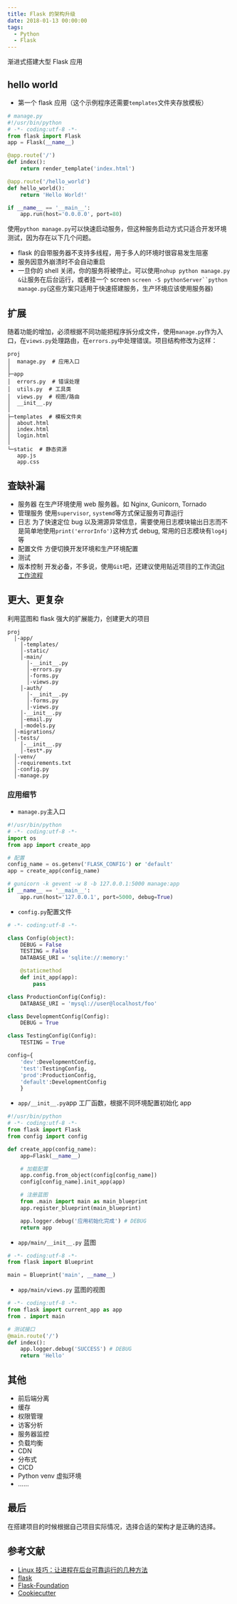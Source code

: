 ```yaml
---
title: Flask 的架构升级
date: 2018-01-13 00:00:00
tags:
  - Python
  - Flask
---
```


渐进式搭建大型 Flask 应用

## hello world

- 第一个 flask 应用（这个示例程序还需要`templates`文件夹存放模板）

```python
# manage.py
#!/usr/bin/python
# -*- coding:utf-8 -*-
from flask import Flask
app = Flask(__name__)

@app.route('/')
def index():
    return render_template('index.html')

@app.route('/hello_world')
def hello_world():
    return 'Hello World!'

if __name__ == '__main__':
    app.run(host='0.0.0.0', port=80)
```

使用`python manage.py`可以快速启动服务，但这种服务启动方式只适合开发环境测试，因为存在以下几个问题。

- flask 的自带服务器不支持多线程，用于多人的环境时很容易发生阻塞
- 服务因意外崩溃时不会自动重启
- 一旦你的 shell 关闭，你的服务将被停止。可以使用`nohup python manage.py &`让服务在后台运行，或者挂一个 screen `screen -S pythonServer``python manage.py`(这些方案只适用于快速搭建服务，生产环境应该使用服务器)

## 扩展

随着功能的增加，必须根据不同功能把程序拆分成文件，使用`manage.py`作为入口，在`views.py`处理路由，在`errors.py`中处理错误。项目结构修改为这样：

```
proj
│  manage.py  # 应用入口
│
├─app
│  errors.py  # 错误处理
│  utils.py  # 工具类
│  views.py  # 视图/路由
│  __init__.py
│
├─templates  # 模板文件夹
│  about.html
│  index.html
│  login.html
│
└─static  # 静态资源
   app.js
   app.css
```

## 查缺补漏

- 服务器 在生产环境使用 web 服务器。如 Nginx, Gunicorn, Tornado
- 管理服务 使用`supervisor`, `systemd`等方式保证服务可靠运行
- 日志 为了快速定位 bug 以及溯源异常信息，需要使用日志模块输出日志而不是简单地使用`print('errorInfo')`这种方式 debug, 常用的日志模块有`log4j`等
- 配置文件 方便切换开发环境和生产环境配置
- 测试
- 版本控制 开发必备，不多说，使用`Git`吧，还建议使用贴近项目的工作流[Git 工作流程](http://www.ruanyifeng.com/blog/2015/12/git-workflow.html)

## 更大、更复杂

利用蓝图和 flask 强大的扩展能力，创建更大的项目

```
proj
  │-app/
    │-templates/
    │-static/
    │-main/
      │-__init__.py
      │-errors.py
      │-forms.py
      │-views.py
    │-auth/
      │-__init__.py
      │-forms.py
      │-views.py
    │-__init__.py
    │-email.py
    │-models.py
  │-migrations/
  │-tests/
    │-__init__.py
    │-test*.py
  │-venv/
  │-requirements.txt
  │-config.py
  │-manage.py
```

### 应用细节

- `manage.py`主入口

```python
#!/usr/bin/python
# -*- coding:utf-8 -*-
import os
from app import create_app

# 配置
config_name = os.getenv('FLASK_CONFIG') or 'default'
app = create_app(config_name)

# gunicorn -k gevent -w 8 -b 127.0.0.1:5000 manage:app
if __name__ == '__main__':
    app.run(host='127.0.0.1', port=5000, debug=True)
```

- `config.py`配置文件

```python
# -*- coding:utf-8 -*-

class Config(object):
    DEBUG = False
    TESTING = False
    DATABASE_URI = 'sqlite://:memory:'

    @staticmethod
    def init_app(app):
        pass

class ProductionConfig(Config):
    DATABASE_URI = 'mysql://user@localhost/foo'

class DevelopmentConfig(Config):
    DEBUG = True

class TestingConfig(Config):
    TESTING = True

config={
    'dev':DevelopmentConfig,
    'test':TestingConfig,
    'prod':ProductionConfig,
    'default':DevelopmentConfig
    }
```

- `app/__init__.py`app 工厂函数，根据不同环境配置初始化 app

```python
#!/usr/bin/python
# -*- coding:utf-8 -*-
from flask import Flask
from config import config

def create_app(config_name):
    app=Flask(__name__)

    # 加载配置
    app.config.from_object(config[config_name])
    config[config_name].init_app(app)

    # 注册蓝图
    from .main import main as main_blueprint
    app.register_blueprint(main_blueprint)

    app.logger.debug('应用初始化完成') # DEBUG
    return app
```

- `app/main/__init__.py` 蓝图

```python
# -*- coding:utf-8 -*-
from flask import Blueprint

main = Blueprint('main', __name__)
```

- `app/main/views.py` 蓝图的视图

```python
# -*- coding:utf-8 -*-
from flask import current_app as app
from . import main

# 测试接口
@main.route('/')
def index():
    app.logger.debug('SUCCESS') # DEBUG
    return 'Hello'
```

## 其他

- 前后端分离
- 缓存
- 权限管理
- 访客分析
- 服务器监控
- 负载均衡
- CDN
- 分布式
- CICD
- Python venv 虚拟环境
- ……

## 最后

在搭建项目的时候根据自己项目实际情况，选择合适的架构才是正确的选择。

## 参考文献

- [Linux 技巧：让进程在后台可靠运行的几种方法](https://www.ibm.com/developerworks/cn/linux/l-cn-nohup/)
- [flask](http://flask.pocoo.org/)
- [Flask-Foundation](https://github.com/JackStouffer/Flask-Foundation)
- [Cookiecutter](https://github.com/audreyr/cookiecutter)
